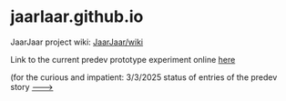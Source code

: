 # jaarlaar.github.io

JaarJaar project wiki: [JaarJaar/wiki](https://github.com/Frederic-jyrg/Frederic-jyrg.github.io/wiki)

Link to the current predev prototype experiment online [here](https://haka.pythonanywhere.com/)

(for the curious and impatient: 3/3/2025 status of entries of the predev story [--->](https://www.pythonanywhere.com/user/haka/files/home/haka/static/story.txt)

